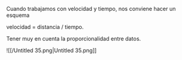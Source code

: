 Cuando trabajamos con velocidad y tiempo, nos conviene hacer un esquema

velocidad = distancia / tiempo.

Tener muy en cuenta la proporcionalidad entre datos.

![[/Untitled 35.png|Untitled 35.png]]
